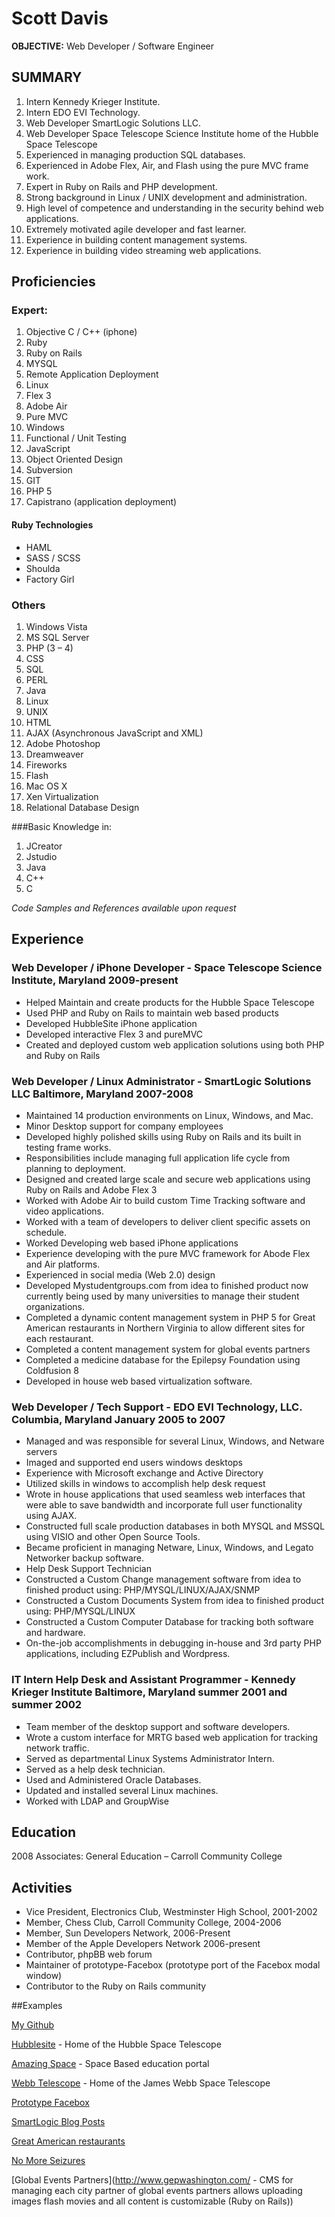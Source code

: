 # Scott Davis

**OBJECTIVE:** Web Developer / Software Engineer

## SUMMARY

1. Intern Kennedy Krieger Institute.
2. Intern EDO EVI Technology.
3. Web Developer SmartLogic Solutions LLC.
4. Web Developer Space Telescope Science Institute home of the Hubble Space 	Telescope 
5. Experienced in managing production SQL databases. 
6. Experienced in Adobe Flex, Air, and Flash using the pure MVC frame work.
7. Expert in Ruby on Rails and PHP development.
8. Strong background in Linux / UNIX development and administration.
9. High level of competence and understanding in the security behind web applications.
10. Extremely motivated agile developer and fast learner.
11. Experience in building content management systems.
12. Experience in building video streaming web applications.

## Proficiencies

### Expert:
1. Objective C / C++ (iphone)
1. Ruby	
2. Ruby on Rails
3. MYSQL	
4. Remote Application Deployment
5. Linux
6. Flex 3
7. Adobe Air
8. Pure MVC
9. Windows
10. Functional / Unit Testing
11. JavaScript
12. Object Oriented Design
13. Subversion
14. GIT
15. PHP 5
16. Capistrano (application deployment)

#### Ruby Technologies
* HAML
* SASS / SCSS
* Shoulda
* Factory Girl

### Others

1. Windows Vista
2. MS SQL Server
3. PHP (3 – 4)
4. CSS
5. SQL
6. PERL
7. Java
8. Linux
9. UNIX
10. HTML
11. AJAX (Asynchronous JavaScript and XML)
12. Adobe Photoshop
13. Dreamweaver
14. Fireworks
15. Flash	
16. Mac OS X		
17. Xen Virtualization
18. Relational Database Design

###Basic Knowledge in:
1. JCreator
2. Jstudio
3. Java
4. C++
5. C

*Code Samples and References available upon request*

## Experience

### Web Developer / iPhone Developer - Space Telescope Science Institute, Maryland 2009-present

* Helped Maintain and create products for the Hubble Space Telescope
* Used PHP and Ruby on Rails to maintain web based products
* Developed HubbleSite iPhone application
* Developed interactive Flex 3 and pureMVC
* Created and deployed custom web application solutions using both PHP and Ruby on Rails

### Web Developer / Linux Administrator - SmartLogic Solutions LLC Baltimore, Maryland 2007-2008
* Maintained 14 production environments on Linux, Windows, and Mac.
* Minor Desktop support for company employees
* Developed highly polished skills using Ruby on Rails and its built in testing frame works.
* Responsibilities include managing full application life cycle from planning to deployment.
* Designed and created large scale and secure web applications using Ruby on Rails and Adobe Flex 3
* Worked with Adobe Air to build custom Time Tracking software and video applications.
* Worked with a team of developers to deliver client specific assets on schedule.
* Worked Developing web based iPhone applications
* Experience developing with the pure MVC framework for Abode Flex and Air platforms.
* Experienced in social media (Web 2.0) design 
* Developed Mystudentgroups.com from idea to finished product now currently being used by many universities to manage their student organizations.
* Completed a dynamic content management system in PHP 5 for Great American restaurants in Northern Virginia to allow different sites for each restaurant.
* Completed a content management system for global events partners
* Completed a medicine database for the Epilepsy Foundation using Coldfusion 8
* Developed in house web based virtualization software.

### Web Developer / Tech Support - EDO EVI Technology, LLC. Columbia, Maryland January 2005 to 2007 
* Managed and was responsible for several Linux, Windows, and Netware servers
* Imaged and supported end users windows desktops
* Experience with Microsoft exchange and Active Directory
* Utilized skills in windows to accomplish help desk request
* Wrote in house applications that used seamless web interfaces that were able to save bandwidth and incorporate full user functionality using AJAX.
* Constructed full scale production databases in both MYSQL and MSSQL using VISIO and other Open Source Tools.
* Became proficient in managing Netware, Linux, Windows, and Legato Networker backup software.
* Help Desk Support Technician
* Constructed a Custom Change management software from idea to finished product using: PHP/MYSQL/LINUX/AJAX/SNMP
* Constructed a Custom Documents System from idea to finished product using: PHP/MYSQL/LINUX
* Constructed a Custom Computer Database for tracking both software and hardware.
* On-the-job accomplishments in debugging in-house and 3rd party PHP applications, including EZPublish and Wordpress.

### IT Intern Help Desk and Assistant Programmer - Kennedy Krieger Institute Baltimore, Maryland summer 2001 and summer 2002
* Team member of the desktop support and software developers.
* Wrote a custom interface for MRTG based web application for tracking network traffic.
* Served as departmental Linux Systems Administrator Intern.
* Served as a  help desk technician.
* Used and Administered Oracle Databases.
* Updated and installed several Linux machines.
* Worked with LDAP and GroupWise

## Education
2008 Associates: General Education – Carroll Community College

## Activities
* Vice President, Electronics Club, Westminster High School, 2001-2002
* Member, Chess Club, Carroll Community College, 2004-2006
* Member, Sun Developers Network, 2006-Present
* Member of the Apple Developers Network 2006-present
* Contributor, phpBB web forum 
* Maintainer of prototype-Facebox (prototype port of the Facebox modal window)
* Contributor to the Ruby on Rails community 

##Examples

[My Github](http://github.com/jetviper21)

[Hubblesite](http://hubblesite.org) - Home of the Hubble Space Telescope

[Amazing Space](http://amazing-space.stsci.edu) - Space Based education portal

[Webb Telescope](http://webbtelescope.org) - Home of the James Webb Space Telescope

[Prototype Facebox](http://github.com/jetviper21/prototype-facebox/tree/master)

[SmartLogic Blog Posts](http://blog.smartlogicsolutions.com/category/scott-davis/)

[Great American restaurants](http://www.greatamericanrestaurants.com/gar/)

[No More Seizures](http://www.nomoreseizures.org/meddb/advanced_search.cfm)

[Global Events Partners](http://www.gepwashington.com/ - CMS for managing each city partner of global events partners allows uploading images flash movies and all 			content is customizable (Ruby on Rails))
